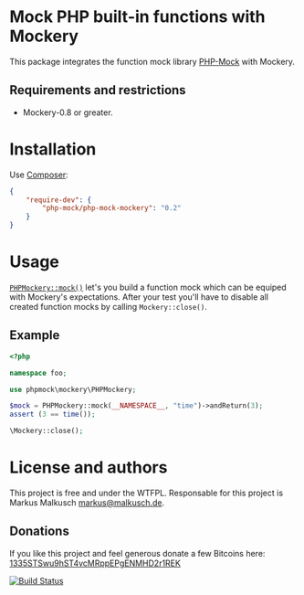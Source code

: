 # Mock PHP built-in functions with Mockery

This package integrates the function mock library
[PHP-Mock](https://github.com/php-mock/php-mock) with Mockery.

## Requirements and restrictions

* Mockery-0.8 or greater.

# Installation

Use [Composer](https://getcomposer.org/):

```json
{
    "require-dev": {
        "php-mock/php-mock-mockery": "0.2"
    }
}
```

# Usage

[`PHPMockery::mock()`](http://php-mock.github.io/php-mock-mockery/api/class-phpmock.mockery.PHPMockery.html#_mock)
let's you build a function mock which can be equiped
with Mockery's expectations. After your test you'll have to disable all created
function mocks by calling `Mockery::close()`.

## Example

```php
<?php

namespace foo;

use phpmock\mockery\PHPMockery;

$mock = PHPMockery::mock(__NAMESPACE__, "time")->andReturn(3);
assert (3 == time());

\Mockery::close();
```

# License and authors

This project is free and under the WTFPL.
Responsable for this project is Markus Malkusch markus@malkusch.de.

## Donations

If you like this project and feel generous donate a few Bitcoins here:
[1335STSwu9hST4vcMRppEPgENMHD2r1REK](bitcoin:1335STSwu9hST4vcMRppEPgENMHD2r1REK)

[![Build Status](https://travis-ci.org/php-mock/php-mock-mockery.svg?branch=master)](https://travis-ci.org/php-mock/php-mock-mockery)
